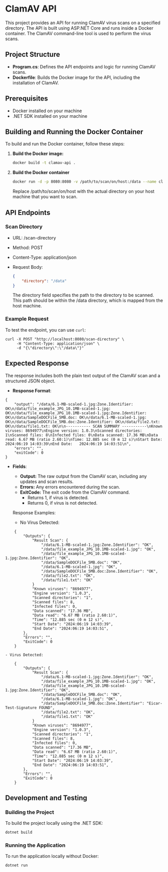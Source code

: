 # ClamAV API

This project provides an API for running ClamAV virus scans on a specified directory. The API is built using ASP.NET Core and runs inside a Docker container. The ClamAV command-line tool is used to perform the virus scans.

## Project Structure

- **Program.cs**: Defines the API endpoints and logic for running ClamAV scans.
- **Dockerfile**: Builds the Docker image for the API, including the installation of ClamAV.

## Prerequisites

- Docker installed on your machine
- .NET SDK installed on your machine

## Building and Running the Docker Container

To build and run the Docker container, follow these steps:

1. **Build the Docker image:**

   ```sh
   docker build -t clamav-api .
    ```
2. **Build the Docker container**
    ```sh
    docker run -d -p 8080:8080 -v /path/to/scan/on/host:/data --name clamav-api clamav-api
    ```
    Replace /path/to/scan/on/host with the actual directory on your host machine that you want to scan.


## API Endpoints
### Scan Directory
- URL: /scan-directory

- Method: POST

- Content-Type: application/json

- Request Body:
    ```json
    {
        "directory": "/data"
    }
    ```
    The directory field specifies the path to the directory to be scanned. This path should be within the /data directory, which is mapped from the host machine.


### Example Request
To test the endpoint, you can use `curl`:
```
curl -X POST "http://localhost:8080/scan-directory" \
     -H "Content-Type: application/json" \
     -d "{\"directory\":\"/data\"}"
```

## Expected Response
The response includes both the plain text output of the ClamAV scan and a structured JSON object.

- **Response Format**:

```
{
    "output": "/data/6.1-MB-scaled-1.jpg:Zone.Identifier: OK\n/data/file_example_JPG_10.1MB-scaled-1.jpg: OK\n/data/file_example_JPG_10.1MB-scaled-1.jpg:Zone.Identifier: OK\n/data/SampleDOCFile_5MB.doc: OK\n/data/6.1-MB-scaled-1.jpg: OK\n/data/SampleDOCFile_5MB.doc:Zone.Identifier: OK\n/data/file2.txt: OK\n/data/file1.txt: OK\n\n----------- SCAN SUMMARY -----------\nKnown viruses: 8694977\nEngine version: 1.0.3\nScanned directories: 1\nScanned files: 8\nInfected files: 0\nData scanned: 17.36 MB\nData read: 6.67 MB (ratio 2.60:1)\nTime: 12.885 sec (0 m 12 s)\nStart Date: 2024:06:19 14:03:39\nEnd Date:   2024:06:19 14:03:51\n",
    "errors": "",
    "exitCode": 0
}
```
- **Fields**:
    - **Output:** The raw output from the ClamAV scan, including any updates and scan results.
    - **Errors:** Any errors encountered during the scan.
    - **ExitCode:** The exit code from the ClamAV command. 
        - Returns 1, if virus is detected. 
        - Returns 0, if virus is not detected. 

    Response Examples:
    - No Virus Detected:
```
    {
        "Outputs": {
            "Result Scan": {
                "/data/6.1-MB-scaled-1.jpg:Zone.Identifier": "OK",
                "/data/file_example_JPG_10.1MB-scaled-1.jpg": "OK",
                "/data/file_example_JPG_10.1MB-scaled-1.jpg:Zone.Identifier": "OK",
                "/data/SampleDOCFile_5MB.doc": "OK",
                "/data/6.1-MB-scaled-1.jpg": "OK",
                "/data/SampleDOCFile_5MB.doc:Zone.Identifier": "OK",
                "/data/file2.txt": "OK",
                "/data/file1.txt": "OK"
            }
            "Known viruses": "8694977",
            "Engine version": "1.0.3",
            "Scanned directories": "1",
            "Scanned files": 8,
            "Infected files": 0,
            "Data scanned": "17.36 MB",
            "Data read": "6.67 MB (ratio 2.60:1)",
            "Time": "12.885 sec (0 m 12 s)",
            "Start Date": "2024:06:19 14:03:39",
            "End Date": "2024:06:19 14:03:51",
        },
        "Errors": "",
        "ExitCode": 0
    }
```

    - Virus Detected:

```
    {
        "Outputs": {
            "Result Scan": {
                "/data/6.1-MB-scaled-1.jpg:Zone.Identifier": "OK",
                "/data/file_example_JPG_10.1MB-scaled-1.jpg": "OK",
                "/data/file_example_JPG_10.1MB-scaled-1.jpg:Zone.Identifier": "OK",
                "/data/SampleDOCFile_5MB.doc": "OK",
                "/data/6.1-MB-scaled-1.jpg": "OK",
                "/data/SampleDOCFile_5MB.doc:Zone.Identifier": "Eicar-Test-Signature FOUND",
                "/data/file2.txt": "OK",
                "/data/file1.txt": "OK"
            }
            "Known viruses": "8694977",
            "Engine version": "1.0.3",
            "Scanned directories": "1",
            "Scanned files": 8,
            "Infected files": 0,
            "Data scanned": "17.36 MB",
            "Data read": "6.67 MB (ratio 2.60:1)",
            "Time": "12.885 sec (0 m 12 s)",
            "Start Date": "2024:06:19 14:03:39",
            "End Date": "2024:06:19 14:03:51",
        },
        "Errors": "",
        "ExitCode": 0
    }
```

## Development and Testing
### Building the Project

To build the project locally using the .NET SDK:

```sh
dotnet build
```

### Running the Application
To run the application locally without Docker:
```sh
dotnet run
```
